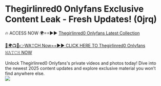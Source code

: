 # Thegirlinred0 Onlyfans Exclusive Content Leak - Fresh Updates! (0jrq)

🔥 ACCESS NOW 🌍==►► <a href="https://tinyurl.com/kvy9nzfs" rel="nofollow">Thegirlinred0 Onlyfans Latest Collection</a>
<br><br>
[🔴🌍📺📱👉WA𝚃CH Now==►► CLICK HERE TO Thegirlinred0 Onlyfans 𝚆𝙰𝚃𝙲𝙷 NOW](https://tinyurl.com/kvy9nzfs)
<br><br>
Unlock Thegirlinred0 Onlyfans's private videos and photos today! Dive into the newest 2025 content updates and explore exclusive material you won’t find anywhere else.
<br>
<a href="https://tinyurl.com/kvy9nzfs" rel="nofollow" data-target="animated-image.originalLink"><img src="https://camo.githubusercontent.com/8a4f000d20f83aca3bf7ec5f350d767afa0574a8a352519fd8cfa583a6f93a33/68747470733a2f2f692e696d6775722e636f6d2f644a486b345a712e676966" data-canonical-src="https://i.imgur.com/dJHk4Zq.gif" style="max-width: 100%; display: inline-block;" data-target="animated-image.originalImage"></a>
<br>
